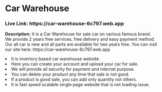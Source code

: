 <h1>Car Warehouse</h1>
<h3>Live Link: https://car-warehouse-6c797.web.app</h3>
<p><strong>Description:</strong>
It is a Car Warehouse for sale car on various famous brand. We provide 2 years free services, free delivery and easy payment method. Our all car is new and all parts are available for two years free. You can visit our site here: https://car-warehouse-6c797.web.app
<p>
<li>It is invertory based car warehouse website.</li>
<li>Here you can create your account and upload your car for sale.</li>
<li>We will provide all security for payment and internet purpose.</li>
<li>You can delete your product any time that sale is not good.</li>
<li>If a product is good sale, you can add only quantity not others.</li>
<li>It is fast speed scalable single page website that is not loading issue.</li>

